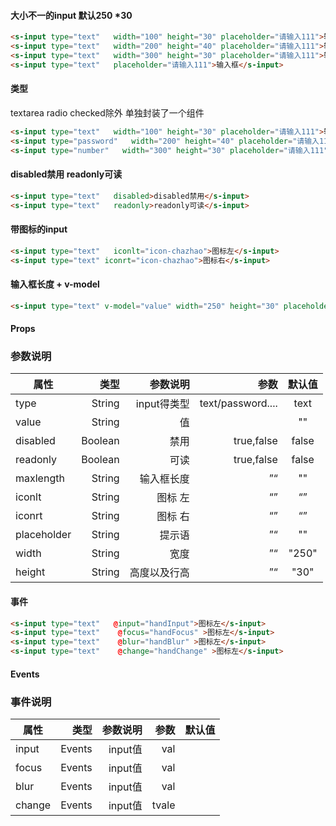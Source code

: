 

#### 大小不一的input 默认250 *30

```html  Python
<s-input type="text"   width="100" height="30" placeholder="请输入111">输入框</s-input>
<s-input type="text"   width="200" height="40" placeholder="请输入111">输入框</s-input>
<s-input type="text"   width="300" height="30" placeholder="请输入111">输入框</s-input>
<s-input type="text"   placeholder="请输入111">输入框</s-input>
```

#### 类型       
textarea  radio  checked除外  单独封装了一个组件
```html  Python
<s-input type="text"   width="100" height="30" placeholder="请输入111">输入框</s-input>
<s-input type="password"   width="200" height="40" placeholder="请输入111">输入框</s-input>
<s-input type="number"   width="300" height="30" placeholder="请输入111">输入框</s-input>
```

#### disabled禁用  readonly可读

```html 
<s-input type="text"   disabled>disabled禁用</s-input>
<s-input type="text"   readonly>readonly可读</s-input>
```

#### 带图标的input

```html 
<s-input type="text"   iconlt="icon-chazhao">图标左</s-input>
<s-input type="text" iconrt="icon-chazhao">图标右</s-input>
```

#### 输入框长度  +  v-model

```html 
<s-input type="text" v-model="value" width="250" height="30" placeholder="限制长度" maxlength="3">输入框</s-input>
```

#### Props
### 参数说明

| 属性     | 类型| 参数说明  | 参数   |  默认值  |
| -------- | -----:| -----:  |-----:  | :----:  |
| type     |  String|input得类型|text/password....   |   text   |
| value   |   String|值 |     |   ""   |
| disabled |  Boolean  |禁用  |  true,false | false |
| readonly |  Boolean  |可读  |  true,false | false |
| maxlength |  String  |输入框长度  |  ”“| "" |
| iconlt |  String  |图标 左  |  “” | “” |
| iconrt |  String  |图标 右  |  “” | “” |
| placeholder |  String  | 提示语 | ”“  | "" |
| width |  String  | 宽度 | ”“  | "250" |
| height |  String  | 高度以及行高 | ”“  | "30" |

#### 事件

```html 
<s-input type="text"   @input="handInput">图标左</s-input>
<s-input type="text"    @focus="handFocus" >图标左</s-input>
<s-input type="text"    @blur="handBlur" >图标左</s-input>
<s-input type="text"    @change="handChange" >图标左</s-input>
```




#### Events
### 事件说明

| 属性     | 类型| 参数说明  | 参数   |  默认值  |
| -------- | -----:| -----:  |-----:  | :----:  |
| input     |  Events|input值|val   |      |
| focus   |   Events|input值 |   val  |     |
| blur |  Events  |input值  |  val |  |
| change |  Events  |input值  |  tvale |  |
